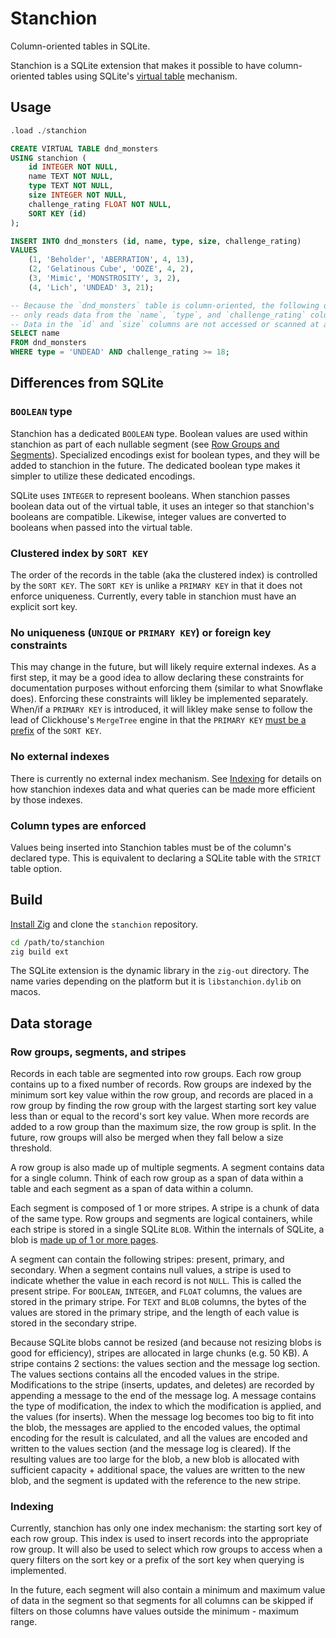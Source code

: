 # Stanchion

Column-oriented tables in SQLite.

Stanchion is a SQLite extension that makes it possible to have column-oriented
tables using SQLite's [virtual table](https://www.sqlite.org/vtab.html)
mechanism.

## Usage

```sql
.load ./stanchion

CREATE VIRTUAL TABLE dnd_monsters
USING stanchion (
    id INTEGER NOT NULL,
    name TEXT NOT NULL,
    type TEXT NOT NULL,
    size INTEGER NOT NULL,
    challenge_rating FLOAT NOT NULL,
    SORT KEY (id)
);

INSERT INTO dnd_monsters (id, name, type, size, challenge_rating)
VALUES
    (1, 'Beholder', 'ABERRATION', 4, 13),
    (2, 'Gelatinous Cube', 'OOZE', 4, 2),
    (3, 'Mimic', 'MONSTROSITY', 3, 2),
    (4, 'Lich', 'UNDEAD' 3, 21);

-- Because the `dnd_monsters` table is column-oriented, the following query
-- only reads data from the `name`, `type`, and `challenge_rating` columns.
-- Data in the `id` and `size` columns are not accessed or scanned at all!
SELECT name
FROM dnd_monsters
WHERE type = 'UNDEAD' AND challenge_rating >= 18;
```

## Differences from SQLite

### `BOOLEAN` type

Stanchion has a dedicated `BOOLEAN` type. Boolean values are used within
stanchion as part of each nullable segment (see
[Row Groups and Segments](#row-groups-segments-and-stripes)). Specialized encodings
exist for boolean types, and they will be added to stanchion in the future. The
dedicated boolean type makes it simpler to utilize these dedicated encodings.

SQLite uses `INTEGER` to represent booleans. When stanchion passes boolean data
out of the virtual table, it uses an integer so that stanchion's booleans are
compatible. Likewise, integer values are converted to booleans when passed into
the virtual table.

### Clustered index by `SORT KEY`

The order of the records in the table (aka the clustered index) is controlled
by the `SORT KEY`. The `SORT KEY` is unlike a `PRIMARY KEY` in that it does not
enforce uniqueness. Currently, every table in stanchion must have an explicit
sort key.

### No uniqueness (`UNIQUE` or `PRIMARY KEY`) or foreign key constraints 

This may change in the future, but will likely require external indexes. As a
first step, it may be a good idea to allow declaring these constraints for 
documentation purposes without enforcing them (similar to what Snowflake does).
Enforcing these constraints will likley be implemented separately. When/if a
`PRIMARY KEY` is introduced, it will likley make sense to follow the lead of 
Clickhouse's `MergeTree` engine in that the `PRIMARY KEY`
[must be a prefix](https://clickhouse.com/docs/en/engines/table-engines/mergetree-family/mergetree#choosing-a-primary-key-that-differs-from-the-sorting-key)
of the `SORT KEY`.

### No external indexes

There is currently no external index mechanism. See [Indexing](#indexing) for
details on how stanchion indexes data and what queries can be made more
efficient by those indexes.

### Column types are enforced

Values being inserted into Stanchion tables must be of the column's declared
type. This is equivalent to declaring a SQLite table with the `STRICT` table
option.

## Build

[Install Zig](https://ziglang.org/learn/getting-started/#installing-zig) and
clone the `stanchion` repository.

```bash
cd /path/to/stanchion
zig build ext
```

The SQLite extension is the dynamic library in the `zig-out` directory. The
name varies depending on the platform but it is `libstanchion.dylib` on macos.

## Data storage

### Row groups, segments, and stripes

Records in each table are segmented into row groups. Each row group contains up
to a fixed number of records. Row groups are indexed by the minimum sort key
value within the row group, and records are placed in a row group by finding
the row group with the largest starting sort key value less than or equal to
the record's sort key value. When more records are added to a row group than
the maximum size, the row group is split. In the future, row groups will also
be merged when they fall below a size threshold.

A row group is also made up of multiple segments. A segment contains data for a
single column. Think of each row group as a span of data within a table and
each segment as a span of data within a column.

Each segment is composed of 1 or more stripes. A stripe is a chunk of data of
the same type. Row groups and segments are logical containers, while each
stripe is stored in a single SQLite `BLOB`. Within the internals of SQLite,
a blob is [made up of 1 or more pages](https://www.sqlite.org/fileformat.html).

A segment can contain the following stripes: present, primary, and secondary.
When a segment contains null values, a stripe is used to indicate whether the
value in each record is not `NULL`. This is called the present stripe. For
`BOOLEAN`, `INTEGER`, and `FLOAT` columns, the values are stored in the primary
stripe. For `TEXT` and `BLOB` columns, the bytes of the values are stored in
the primary stripe, and the length of each value is stored in the secondary
stripe.

Because SQLite blobs cannot be resized (and because not resizing blobs is good
for efficiency), stripes are allocated in large chunks (e.g. 50 KB). A stripe
contains 2 sections: the values section and the message log section. The values
sections contains all the encoded values in the stripe. Modifications to the
stripe (inserts, updates, and deletes) are recorded by appending a message to
the end of the message log. A message contains the type of modification, the
index to which the modification is applied, and the values (for inserts). When
the message log becomes too big to fit into the blob, the messages are applied
to the encoded values, the optimal encoding for the result is calculated, and
all the values are encoded and written to the values section (and the message
log is cleared). If the resulting values are too large for the blob, a new blob
is allocated with sufficient capacity + additional space, the values are
written to the new blob, and the segment is updated with the reference to the
new stripe.

### Indexing

Currently, stanchion has only one index mechanism: the starting sort key of
each row group. This index is used to insert records into the appropriate row
group. It will also be used to select which row groups to access when a query
filters on the sort key or a prefix of the sort key when querying is
implemented.

In the future, each segment will also contain a minimum and maximum value of
data in the segment so that segments for all columns can be skipped if filters
on those columns have values outside the minimum - maximum range.
